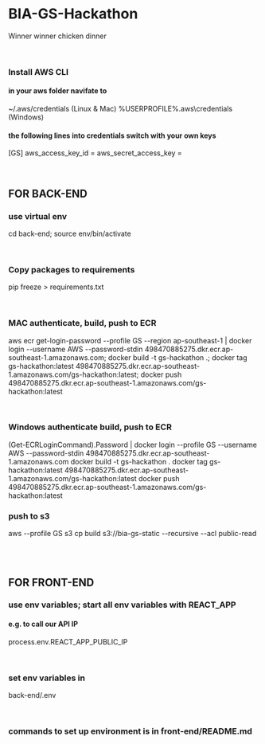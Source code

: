 # BIA-GS-Hackathon
 Winner winner chicken dinner

<br>

### Install AWS CLI
#### in your aws folder navifate to 
~/.aws/credentials (Linux & Mac)
%USERPROFILE%\.aws\credentials (Windows)
#### the following lines into credentials switch with your own keys
[GS]
aws_access_key_id = 
aws_secret_access_key = 

<br>

## FOR BACK-END
### use virtual env
cd back-end; source env/bin/activate

<br>

### Copy packages to requirements
pip freeze > requirements.txt

<br>

### MAC authenticate, build, push to ECR
aws ecr get-login-password --profile GS --region ap-southeast-1 | docker login --username AWS --password-stdin 498470885275.dkr.ecr.ap-southeast-1.amazonaws.com; docker build -t gs-hackathon .; docker tag gs-hackathon:latest 498470885275.dkr.ecr.ap-southeast-1.amazonaws.com/gs-hackathon:latest; docker push 498470885275.dkr.ecr.ap-southeast-1.amazonaws.com/gs-hackathon:latest

<br>

### Windows authenticate build, push to ECR
(Get-ECRLoginCommand).Password | docker login --profile GS --username AWS --password-stdin 498470885275.dkr.ecr.ap-southeast-1.amazonaws.com
docker build -t gs-hackathon .
docker tag gs-hackathon:latest 498470885275.dkr.ecr.ap-southeast-1.amazonaws.com/gs-hackathon:latest
docker push 498470885275.dkr.ecr.ap-southeast-1.amazonaws.com/gs-hackathon:latest

### push to s3
aws --profile GS s3 cp build s3://bia-gs-static --recursive --acl public-read

<br><br>

## FOR FRONT-END
### use env variables; start all env variables with REACT_APP
#### e.g. to call our API IP
process.env.REACT_APP_PUBLIC_IP

<br>

### set env variables in 
back-end/.env

<br>

### commands to set up environment is in front-end/README.md
